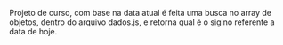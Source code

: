 Projeto de curso, com base na data atual é feita uma busca no array de objetos, dentro do arquivo dados.js, e retorna qual é o sigino referente a data de hoje.
